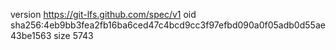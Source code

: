 version https://git-lfs.github.com/spec/v1
oid sha256:4eb9bb3fea2fb16ba6ced47c4bcd9cc3f97efbd090a0f05adb0d55ae43be1563
size 5743
